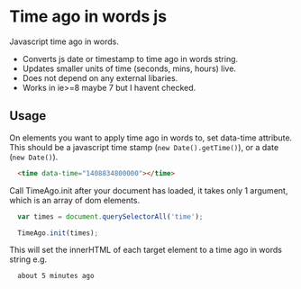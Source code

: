 # Time ago in words js

Javascript time ago in words.

* Converts js date or timestamp to time ago in words string.
* Updates smaller units of time (seconds, mins, hours) live.
* Does not depend on any external libaries.
* Works in ie>=8 maybe 7 but I havent checked.

## Usage
On elements you want to apply time ago in words to, set data-time attribute.
This should be a javascript time stamp (`new Date().getTime()`), or a date (`new Date()`).

```html
  <time data-time="1408834800000"></time>
```

Call TimeAgo.init after your document has loaded, it takes only 1 argument, which is an array of dom elements.

```javascript
  var times = document.querySelectorAll('time');

  TimeAgo.init(times);
```

This will set the innerHTML of each target element to a time ago in words string e.g.

```
  about 5 minutes ago
```

